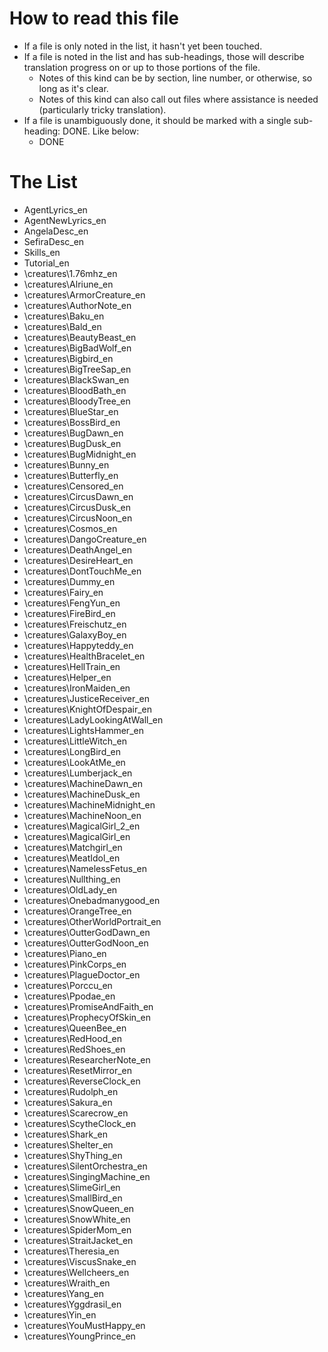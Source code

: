 # How to read this file
* If a file is only noted in the list, it hasn't yet been touched.
* If a file is noted in the list and has sub-headings, those will describe translation progress on or up to those portions of the file.
    * Notes of this kind can be by section, line number, or otherwise, so long as it's clear.
    * Notes of this kind can also call out files where assistance is needed (particularly tricky translation).
* If a file is unambiguously done, it should be marked with a single sub-heading: DONE. Like below:
    * DONE
    
# The List

* AgentLyrics_en
* AgentNewLyrics_en
* AngelaDesc_en
* SefiraDesc_en
* Skills_en
* Tutorial_en
* \creatures\1.76mhz_en
* \creatures\Alriune_en
* \creatures\ArmorCreature_en
* \creatures\AuthorNote_en
* \creatures\Baku_en
* \creatures\Bald_en
* \creatures\BeautyBeast_en
* \creatures\BigBadWolf_en
* \creatures\Bigbird_en
* \creatures\BigTreeSap_en
* \creatures\BlackSwan_en
* \creatures\BloodBath_en
* \creatures\BloodyTree_en
* \creatures\BlueStar_en
* \creatures\BossBird_en
* \creatures\BugDawn_en
* \creatures\BugDusk_en
* \creatures\BugMidnight_en
* \creatures\Bunny_en
* \creatures\Butterfly_en
* \creatures\Censored_en
* \creatures\CircusDawn_en
* \creatures\CircusDusk_en
* \creatures\CircusNoon_en
* \creatures\Cosmos_en
* \creatures\DangoCreature_en
* \creatures\DeathAngel_en
* \creatures\DesireHeart_en
* \creatures\DontTouchMe_en
* \creatures\Dummy_en
* \creatures\Fairy_en
* \creatures\FengYun_en
* \creatures\FireBird_en
* \creatures\Freischutz_en
* \creatures\GalaxyBoy_en
* \creatures\Happyteddy_en
* \creatures\HealthBracelet_en
* \creatures\HellTrain_en
* \creatures\Helper_en
* \creatures\IronMaiden_en
* \creatures\JusticeReceiver_en
* \creatures\KnightOfDespair_en
* \creatures\LadyLookingAtWall_en
* \creatures\LightsHammer_en
* \creatures\LittleWitch_en
* \creatures\LongBird_en
* \creatures\LookAtMe_en
* \creatures\Lumberjack_en
* \creatures\MachineDawn_en
* \creatures\MachineDusk_en
* \creatures\MachineMidnight_en
* \creatures\MachineNoon_en
* \creatures\MagicalGirl_2_en
* \creatures\MagicalGirl_en
* \creatures\Matchgirl_en
* \creatures\MeatIdol_en
* \creatures\NamelessFetus_en
* \creatures\Nullthing_en
* \creatures\OldLady_en
* \creatures\Onebadmanygood_en
* \creatures\OrangeTree_en
* \creatures\OtherWorldPortrait_en
* \creatures\OutterGodDawn_en
* \creatures\OutterGodNoon_en
* \creatures\Piano_en
* \creatures\PinkCorps_en
* \creatures\PlagueDoctor_en
* \creatures\Porccu_en
* \creatures\Ppodae_en
* \creatures\PromiseAndFaith_en
* \creatures\ProphecyOfSkin_en
* \creatures\QueenBee_en
* \creatures\RedHood_en
* \creatures\RedShoes_en
* \creatures\ResearcherNote_en
* \creatures\ResetMirror_en
* \creatures\ReverseClock_en
* \creatures\Rudolph_en
* \creatures\Sakura_en
* \creatures\Scarecrow_en
* \creatures\ScytheClock_en
* \creatures\Shark_en
* \creatures\Shelter_en
* \creatures\ShyThing_en
* \creatures\SilentOrchestra_en
* \creatures\SingingMachine_en
* \creatures\SlimeGirl_en
* \creatures\SmallBird_en
* \creatures\SnowQueen_en
* \creatures\SnowWhite_en
* \creatures\SpiderMom_en
* \creatures\StraitJacket_en
* \creatures\Theresia_en
* \creatures\ViscusSnake_en
* \creatures\Wellcheers_en
* \creatures\Wraith_en
* \creatures\Yang_en
* \creatures\Yggdrasil_en
* \creatures\Yin_en
* \creatures\YouMustHappy_en
* \creatures\YoungPrince_en
